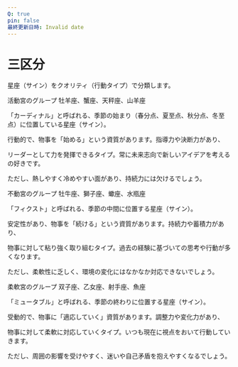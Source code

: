 ```yaml
---
Q: true
pin: false
最終更新日時: Invalid date
---
```

# 三区分

星座（サイン）をクオリティ（行動タイプ）で分類します。

活動宮のグループ 牡羊座、蟹座、天秤座、山羊座

「カーディナル」と呼ばれる、季節の始まり（春分点、夏至点、秋分点、冬至点）に位置している星座（サイン）。

行動的で、物事を「始める」という資質があります。指導力や決断力があり、

リーダーとして力を発揮できるタイプ。常に未来志向で新しいアイデアを考えるの好きです。

ただし、熱しやすく冷めやすい面があり、持続力には欠けるでしょう。

不動宮のグループ 牡牛座、獅子座、蠍座、水瓶座

「フィクスト」と呼ばれる、季節の中間に位置する星座（サイン）。

安定性があり、物事を「続ける」という資質があります。持続力や蓄積力があり、

物事に対して粘り強く取り組むタイプ。過去の経験に基づいての思考や行動が多くなります。

ただし、柔軟性に乏しく、環境の変化にはなかなか対応できないでしょう。

柔軟宮のグループ 双子座、乙女座、射手座、魚座

「ミュータブル」と呼ばれる、季節の終わりに位置する星座（サイン）。

受動的で、物事に「適応していく」資質があります。調整力や変化力があり、

物事に対して柔軟に対応していくタイプ。いつも現在に視点をおいて行動していきます。

ただし、周囲の影響を受けやすく、迷いや自己矛盾を抱えやすくなるでしょう。